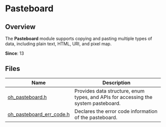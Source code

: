 # Pasteboard
<!--Kit: Basic Services Kit-->
<!--Subsystem: MiscServices-->
<!--Owner: @yangxiaodong41-->
<!--Designer: @guo867-->
<!--Tester: @maxiaorong-->
<!--Adviser: @fang-jinxu-->

## Overview

The **Pasteboard** module supports copying and pasting multiple types of data, including plain text, HTML, URI, and pixel map.

**Since**: 13

## Files

| Name| Description|
| -- | -- |
| [oh_pasteboard.h](capi-oh-pasteboard-h.md) | Provides data structure, enum types, and APIs for accessing the system pasteboard.|
| [oh_pasteboard_err_code.h](capi-oh-pasteboard-err-code-h.md) | Declares the error code information of the pasteboard.|
